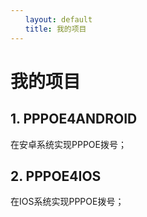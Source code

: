 ```yaml
---
　　layout: default
　　title: 我的项目
---
```

# 我的项目
## 1. PPPOE4ANDROID
   在安卓系统实现PPPOE拨号；
   
## 2. PPPOE4IOS
   在IOS系统实现PPPOE拨号；
